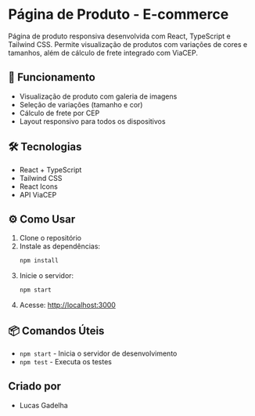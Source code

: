 # Página de Produto - E-commerce

Página de produto responsiva desenvolvida com React, TypeScript e Tailwind CSS. Permite visualização de produtos com variações de cores e tamanhos, além de cálculo de frete integrado com ViaCEP.

## 🚀 Funcionamento

- Visualização de produto com galeria de imagens
- Seleção de variações (tamanho e cor)
- Cálculo de frete por CEP
- Layout responsivo para todos os dispositivos

## 🛠️ Tecnologias

- React + TypeScript
- Tailwind CSS
- React Icons
- API ViaCEP

## ⚙️ Como Usar

1. Clone o repositório
2. Instale as dependências:
   ```bash
   npm install
   ```
3. Inicie o servidor:
   ```bash
   npm start
   ```
4. Acesse: [http://localhost:3000](http://localhost:3000)

## 📦 Comandos Úteis

- `npm start` - Inicia o servidor de desenvolvimento
- `npm test` - Executa os testes

## Criado por

- Lucas Gadelha